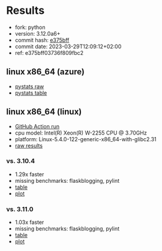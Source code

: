 # Results

- fork: python
- version: 3.12.0a6+
- commit hash: [e375bff](https://github.com/python/cpython/commit/e375bff)
- commit date: 2023-03-29T12:09:12+02:00
- ref: e375bff03736f809fbc2

## linux x86_64 (azure)

- [pystats raw](bm-20230329-azure-x86_64-python-e375bff03736f809fbc2-3.12.0a6%2B-e375bff-pystats.json)
- [pystats table](bm-20230329-azure-x86_64-python-e375bff03736f809fbc2-3.12.0a6%2B-e375bff-pystats.md)

## linux x86_64 (linux)

- [GitHub Action run](https://github.com/faster-cpython/benchmarking/actions/runs/4557316440)
- cpu model: Intel(R) Xeon(R) W-2255 CPU @ 3.70GHz
- platform: Linux-5.4.0-122-generic-x86_64-with-glibc2.31
- [raw results](bm-20230329-linux-x86_64-python-e375bff03736f809fbc2-3.12.0a6%2B-e375bff.json)

### vs. 3.10.4

- 1.29x faster
- missing benchmarks: flaskblogging, pylint
- [table](bm-20230329-linux-x86_64-python-e375bff03736f809fbc2-3.12.0a6%2B-e375bff-vs-3.10.4.md)
- [plot](bm-20230329-linux-x86_64-python-e375bff03736f809fbc2-3.12.0a6%2B-e375bff-vs-3.10.4.png)

### vs. 3.11.0

- 1.03x faster
- missing benchmarks: flaskblogging, pylint
- [table](bm-20230329-linux-x86_64-python-e375bff03736f809fbc2-3.12.0a6%2B-e375bff-vs-3.11.0.md)
- [plot](bm-20230329-linux-x86_64-python-e375bff03736f809fbc2-3.12.0a6%2B-e375bff-vs-3.11.0.png)

